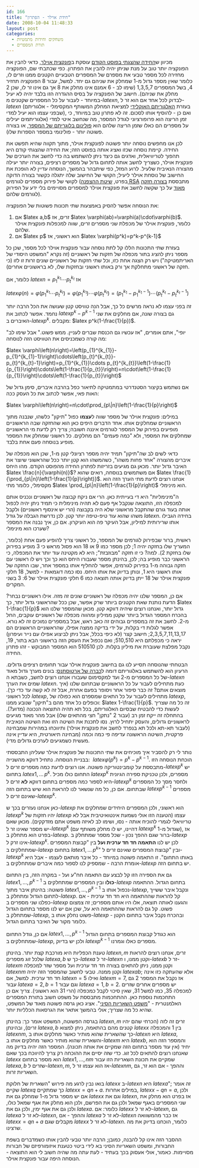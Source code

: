 ```yaml
---
id: 166
title: "חידת אוילר - הפתרון"
date: 2008-10-04 11:48:33
layout: post
categories: 
  - משחקים וחידות מתמטיות
  - תורת המספרים
---
```

מכיוון ש<a href="http://www.gadial.net/?p=165">החידה שהצגתי בפוסט הקודם</a> עוסקת ב<a href="http://he.wikipedia.org/wiki/%D7%A4%D7%95%D7%A0%D7%A7%D7%A6%D7%99%D7%99%D7%AA_%D7%90%D7%95%D7%99%D7%9C%D7%A8">פונקצית אוילר</a>, כדאי להבין את הפונקציה יותר טוב על מנת שניתן יהיה להבין את הפתרון. כפי שכתבתי שם, הפונקציה מחזירה לכל מספר טבעי את מספרם של המספרים הטבעיים הקטנים ממנו וזרים לו, כלומר שאין מספר גדול מ-1 שמחלק את שניהם גם יחד. למשל, עבור 8 הפונקציה תחזיר 4, בשל המספרים 1,3,5,7 (שימו לב - 6 אמנם אינו מחלק את 8 אך גם אינו זר לו, שכן 2 מחלק את שניהם). חישוב של הפונקציה על בסיס ההגדרה הזו בלבד יהיה לא יעיל במיוחד - לעבור על כל המספרים שקטנים מ-$latex n$, לבדוק לכל אחד אם הוא זר ל-$latex n$ (בעזרת <a href="http://he.wikipedia.org/wiki/%D7%94%D7%90%D7%9C%D7%92%D7%95%D7%A8%D7%99%D7%AA%D7%9D_%D7%94%D7%90%D7%95%D7%A7%D7%9C%D7%99%D7%93%D7%99">האלגוריתם האוקלידי</a> למציאת המחלק המשותף המקסימלי - אלגוריתם שבפני עצמו הוא יעיל למדי), ואם כן - להוסיף אותו לסכום. זה לא פתרון טוב במיוחד, כי זמן הריצה הוא פרופורציוני לגודל המספר, מה שנחשב איטי למדי (אלגוריתמים יעילים על מספרים הם כאלו שזמן הריצה שלהם הוא <a href="http://en.wikipedia.org/wiki/Polylogarithmic">פולינום בלוגריתם של המספר</a>, או בצורה פשוטה יותר - פולינומי במספר הספרות שלו).

לכן אנו מחפשים נוסחה יותר פשוטה לפונקצית אוילר, מתוך תקווה שהיא תפשט את החידה. קיימת נוסחה שכזו ואציג אותה בפוסט הזה; את החידה שהצגתי קודם היא תהפוך לטריוויאלית, ואדגים גם כיצד ניתן להשתמש בה כדי לחשב את הערכים של פונקצית אוילר, כשצריך לחשב אותה לתחום גדול של מספרים רציפים, בצורה יותר יעילה מהצורה הנאיבית שלעיל. לרוע המזל, כפי שיתבהר בהמשך, הנוסחה עדיין לא הופכת את החישוב של נוסחת אוילר ליעיל; הקושי של החישוב שלה יתגלה כקשור בצורה הדוקה לקושי של פירוק מספרים לגורמים (בפרט, <a href="http://www.gadial.net/?p=90">שיטת ההצפנה RSA</a> מתבססת <a href="http://www.gadial.net/?p=92">בצורה חזקה מאוד</a> על כך שקשה לחשב את פונקצית אוילר למספרים מסויימים בלי ידע על הפירוק לגורמים שלהם).

את הנוסחה אפשר להסיק באמצעות שתי תכונות פשוטות של הפונקציה:
<ol>
	<li>אם $latex a,b$ זרים, אז $latex \varphi(ab)=\varphi(a)\cdot\varphi(b)$. כלומר, פונקצית אוילר של מכפלת שני מספרים זרים, שווה למכפלות פונקצית אוילר שלהם.</li>
	<li>אם $latex p$ הוא ראשוני, אז $latex \varphi(p^k)=p^k-p^{k-1}$</li>
</ol>
בעזרת שתי התכונות הללו קל לתת נוסחה עבור פונקצית אוילר לכל מספר, שכן כל מספר ניתן להציג בתור מכפלה של חזקות של ראשוניים (זה נקרא "המשפט היסודי של האריתמטיקה") ויש רק הצגה אחת כזו, וכל שתי חזקות של ראשוניים שונים זרות זו לזו (כי חזקה של ראשוני מתחלקת אך ורק באותו ראשוני ובחזקות שלו, לא בראשוניים אחרים).

כלומר, אם $latex n=p_1^{k_1}\cdots p_t^{k_t}$ אז

$latex \varphi\left(n\right)=\varphi\left(p_{1}^{k_{1}}\cdots p_{t}^{k_{t}}\right)=\varphi\left(p_{1}^{k_{1}}\right)\cdots\varphi\left(p_{t}^{k_{t}}\right)=\left(p_{1}^{k_{1}}-p_{1}^{k_{1}-1}\right)\cdots\left(p_{t}^{k_{t}}-p_{t}^{k_{t}-1}\right)$

זה בפני עצמו לא נראה מרשים כל כך, אבל הנה טוויסט קטן שעושה את הכל הרבה יותר נחמד. אפשר לכתוב את $latex p^k-p^{k-1}$ גם בצורה שונה, אם מחלקים את שני האיברים ב-$latex p^k$. מקבלים: $latex p^k(1-\frac{1}{p})$.

"יופי", אתם אומרים, "אז עכשיו גם הכנסת שברים לעניין. ממש פשוט." אבל שימו לב מה קורה כשמכניסים את הטוויסט הזה לנוסחה:

$latex \varphi\left(n\right)=\left(p_{1}^{k_{1}}-p_{1}^{k_{1}-1}\right)\cdots\left(p_{t}^{k_{t}}-p_{t}^{k_{t}-1}\right)=p_{1}^{k_{1}}\cdots p_{t}^{k_{t}}\left(1-\frac{1}{p_{1}}\right)\cdots\left(1-\frac{1}{p_{t}}\right)=n\cdot\left(1-\frac{1}{p_{1}}\right)\cdots\left(1-\frac{1}{p_{t}}\right)$

אם נשתמש בקיצור הסטנדרטי במתמטיקה לתיאור כפל בהרבה איברים, סימן גדול של האות פאי, אפשר לכתוב את כל העסק ככה:

$latex \varphi\left(n\right)=n\cdot\prod_{p\|n}\left(1-\frac{1}{p}\right)$

במילים: פונקצית אוילר של מספר שווה ל<strong>עצמו</strong> כפול "תיקון" כלשהו, שנבנה מתוך הראשוניים שמחלקים אותו. אחד הדברים היפים כאן הוא שהחזקה שבה הראשוניים מופיעים בפירוק של המספר לגורמים איננה חשובה; צריך רק לדעת מי הראשוניים שמחלקים את המספר, ולא "כמה פעמים" הם מחלקים. כל ראשוני שמחלק את המספר מופיע בנוסחה פעם אחת בלבד.

כדאי לשים לב שה"תיקון" תמיד יהיה מספר רציונלי קטן מ-1, שכן הוא מכפלה של איברים מהצורה "אחד פחות משהו", כשהמשהו הוא קטן יותר ככל שהראשוני שיוצר את האיבר גדול יותר. מכאן גם מגיעים בזריזות לפתרון החידה מהפוסט הקודם. מהו היחס $latex \frac{n}{\varphi(n)}$? אם משתמשים בנוסחה, רואים שהוא $latex \frac{1}{\prod_{p\|n}\left(1-\frac{1}{p}\right)}$. אנחנו רוצים לדעת מתי הערך הזה הוא מקסימלי, כלומר מתי $latex \prod_{p\|n}\left(1-\frac{1}{p}\right)$ הוא מינימלי.

ה"מינימליות" היא די בעייתית כאן. הרי אם ניקח קבוצה של ראשוניים ונכניס אותם למכפלה הזו, התוצאה שנקבל אף פעם לא תהיה מינימלית כי תמיד ניתן יהיה לכפול אותה בעוד גורם שהתקבל מראשוני שלא היה בקבוצה (הרי יש אינסוף ראשוניים) ולקבל משהו שהוא עוד טיפ-טיפה יותר קטן. לכן נדרשת הגבלה על גודל $latex n$. בחידה הגבילו אותו שרירותית למיליון, אבל העיקר פה הוא העיקרון. אם כן, איך נבנה את המספר שערכו הוא מינימלי?

ראשית, ברור שבפירוק לגורמים של המספר, כל ראשוני צריך להופיע פעם אחת (כלומר, המעריך שלו בחזקה יהיה 1; לכן מספר כמו 9 או 18 הוא פסול מראש כי 3 מופיע בפירוק שלו בחזקת 2). למה? כי זו חזקה "מבוזבזת"; היא לא מקטינה עוד יותר את המכפלה, כי הראשוני כבר מופיע בה; לכן, בהינתן מספר שעבורו היחס הוא כך וכך ויש לו ראשוני עם חזקה גבוהה מ-1 בפירוק לגורמים, אפשר להחליף אותו במספר אחר, שבו החזקה של אותו ראשוני היא 1, ונותן בדיוק את אותו היחס. נסו כמה דוגמאות - למשל, 18 חלקי פונקצית אוילר של 18 ייתן בדיוק אותה תוצאה כמו 6 חלקי פונקצית אוילר של 6: 3 בשני המקרים.

אם כן, המספר שלנו יהיה מכפלה של ראשוניים שונים זה מזה. אילו ראשוניים נבחר? הדעת נותנת שאת הקטנים ביותר שרק אפשר, שכן ככל שהראשוני גדול יותר, כך $latex 1-\frac{1}{p}$ גדול יותר, ואנחנו רוצים שיהיה דווקא קטן. מכאן שהמספר שלנו הוא בהכרח המספר הגדול ביותר שקטן ממיליון ומהווה מכפלה של ראשוניים עוקבים, החל מ-2. לחשב את זה במספרים גבוהים זה כאב ראש, אבל במספרים נמוכים זה לא נורא. אפשר לגלות די בקלות, על ידי בדיקה ממצה אפילו, שהראשוניים הראשונים הם 2,3,5,7,11,13,17; חישוב קצר (לא כיפי בכלל, אבל ניתן לביצוע אפילו עם נייר ועיפרון) יראה כי מכפלתם היא 510,510; ואם נכפול את העסק הזה בראשוני הבא בתור, 19, נקבל מפלצת שעוברת את מיליון בקלות. לכן 510510 הוא המספר המבוקש - זהו פתרון החידה.

הבטחתי שהנוסחה תסייע לנו גם בחישוב פונקצית אוילר עבור תחומים רציפים גדולים. הרעיון הוא להשתמש באלגוריתם דומה ל<a href="http://he.wikipedia.org/wiki/%D7%94%D7%A0%D7%A4%D7%94_%D7%A9%D7%9C_%D7%90%D7%A8%D7%98%D7%95%D7%A1%D7%AA%D7%A0%D7%A1">כברה של ארטוסתנס</a>: בונים מערך גדול מאוד של כל המספרים מ-2 ועד למקסימום שעבורו אנחנו רוצים לחשב, כשבתא ה-$latex n$ שמים את הערך $latex n$. כעת מתחילים לעבור על כל הראשוניים שבתחום שלנו (איך מוצאים אותם? זה כבר סיפור אחר ויסופר בפעם אחרת, אבל זה לא קשה עד כדי כך). לכל ראשוני $latex p$, מתחילים לעבור על כל התאים שמספרם הוא כפולה של $latex p$, וכופלים כל אחד מהם ב"תיקון" שנובע ממנו: $latex 1-\frac{1}{p}$. זה כל מה שצריך לעשות כדי להבטיח שבסיום האלגוריתם, בכל תא תהיה התוצאה הנכונה (מדוע?). בהתחלה זה ייקח זמן רב (עבור 2 "נתקן" חצי מהתאים שלו) אבל מהר מאוד מגיעים לראשוניים גדולים, והעסק יתחיל לרוץ. נסו לתכנת את השיטה הזו ואת השיטה הנאיבית (לעבור תא-תא ולכל תא בנפרד לחשב את פונקצית אוילר) ותיווכחו במהירות שמבחינה פרקטית, השיטה הראשונה עדיפה פי כמה וכמה (מבחינה תיאורטית, היא עדיין אינה מעשית כשמגיעים לערכים גדולים מדי).

נותר לי רק להסביר איך מוכיחים את שתי התכונות של פונקצית אוילר שעליהן התבססתי בבניית הנוסחה. נתחיל דווקא מהשנייה:  $latex \varphi(p^k)=p^k-p^{k-1}$. הוכחת הנוסחה הזו מתבססת על קומבינטוריקה פשוטה. אנו רוצים לדעת כמה מספרים זרים ל-$latex p^k$ יש בתחום $latex 1,\dots\,p^k$. התחום כולו מכיל $latex p^k$ מספרים, ולכן טכניקת ספירה הגיונית היא לספור כמה מספרים בתחום דווקא <strong>לא</strong> זרים ל-$latex p^k$ ולחסר מסך כל המספרים שבתחום. אם כן, כל מה שנשאר לנו להראות הוא שיש בתחום הזה $latex p^{k-1}$ מספרים שאינם זרים ל-$latex p^k$.

כאן אנחנו נעזרים בכך ש-$latex p$ הוא ראשוני, ולכן המספרים היחידים שמחלקים את $latex p^k$ יהיו חזקות של $latex p$ עצמו (הטענה הזו אולי נשמעת אינטואיטיבית אבל לא טריוויאלי לגמרי להוכיח אותה - נסו, ושימו לב לאיזה משפט אתם מזדקקים). מכאן שאם יש מספר שאינו זר ל-$latex p^k$ (דהיינו, יש לו מחלק משותף עם $latex p^k$ שגדול מ-1), אז בפרט הוא מתחלק ב-$latex p$. ברור שגם ההפך נכון - שכל מספר שמתחלק ב-$latex p$ אינו זרק ל-$latex p^k$. לכן יש לנו <strong>התאמה חד חד ערכית ועל</strong> בין "קבוצת המספרים שמתחלקים ב-$latex p$ בתחום $latex 1,\dots\,p^k$" ובין "קבוצת המספרים שאינם זרים ל-$latex p^k$ באותו התחום". זו התאמה פשוטה במיוחד - כל איבר מותאם לעצמו - אבל היא אומרת הרבה - שמספיק לנו לספור כמה איברים שמתחלקים ב-$latex p$ יש בתחום הזה.

גם את הספירה הזו קל לבצע עם התאמה חח"ע ועל - במקרה הזה, בין התחום $latex 1,\dots,p^{k-1}$ <strong>כולו</strong> ובין המספרים שמתחלקים ב-$latex p$ בתחום הגדול. ההתאמה פשוטה: בהינתן איבר מתוך $latex 1,\dots,p^{k-1}$ נכפול אותו ב-$latex p$, ונקבל איבר ששייך לתחום הגדול ומתחלק ב-$latex p$. קל להראות שההתאמה היא חד חד ערכית - אם כפלנו שני מספרים ב-$latex p$ והגענו לאותה תוצאה, אלו היו אותם מספרים; זה צמצום פשוט. קל גם להראות שההתאמה היא על, שכן אם יש לנו מספר בתחום הגדול שמתחלק ב-$latex p$, פשוט נחלק אותו ב-$latex p$ ובהכרח נקבל איבר בתחום הקטן - כלומר מקור של האיבר בתחום הגדול.

אם כן, גודל התחום $latex 1,\dots,p^{k-1}$ הוא כגודל קבוצת המספרים בתחום הגדול שמתחלקים ב-$latex p$, ולכן יש בדיוק $latex p^{k-1}$ מספרים כאלו וגמרנו.

טענת הכפליות היא מורכבת קצת יותר. בהינתן $latex n,m$ זרים, אנחנו רוצים להראות שלכל זוג מספרים $latex a,b$ כך ש-$latex a$ זר ל-$latex n$ וקטן ממנו, ו-$latex b$ זר ל-$latex m$ וקטן ממנו, ניתן להתאים בצורה חד חד ערכית ועל מספר שזר למכפלה $latex nm$ וקטן ממנה. טבעי לחשוב שהמספר הזה יהיה $latex ab$; אלא שהעתקה כזו אינה חד חד ערכית. למשל, אם $latex n=5$ ואילו $latex m=7$, אז נקבל את המספר 2 גם עבור $latex a=2,b=1$ וגם עבור $latex a=1,b=2$. יש מספרים אחרים שזרים למכפלה 35, כמו למשל 31, שאין סיכוי לקבל כמכפלה (הרי 31 הוא ראשוני). צריך אם כן התחכמות נוספת כאן. ההתחכמות מתבססת על משפט חשוב בתורת המספרים האלמנטרית - "<a href="http://he.wikipedia.org/wiki/%D7%9E%D7%A9%D7%A4%D7%98_%D7%94%D7%A9%D7%90%D7%A8%D7%99%D7%95%D7%AA_%D7%94%D7%A1%D7%99%D7%A0%D7%99">משפט השאריות הסיני</a>". אציג כאן גרסה פשוטה מאוד של המשפט, שהיא כל מה שצריך; אולי בהמשך אתאר את הגרסאות הכלליות יותר.

בגרסה הפשוטה, המשפט אומר כך: בהינתן $latex n,m$ זרים זה לזה (הכרחי שהם יהיו זרים), ובהינתן $latex a,b$ קטנים מהם בהתאמה, ניתן למצוא $latex x$ בין 1 והמכפלה $latex nm$, כך שהשארית שהוא מותיר כאשר מחלקים אותו ב-$latex n$ היא $latex a$, והשארית שהוא מותיר כאשר מחלקים אותו ב-$latex m$ היא $latex b$, והמספר הזה הוא יחיד (אין עוד מספר בתחום הזה שמקיים את אותה תכונה). המספר הזה יהיה בדיוק מה שאנחנו רוצים להתאים לכל זוג. כדי שזה יסיים את ההוכחה רק צריך להיווכח בכך שאם $latex x$ הוא מספר בתחום $latex 1,\dots,nm$ שמקיים את תכונת השאריות הזו עבור $latex a,b$ שזרים ל-$latex n,m$, אז הוא עצמו זר ל-$latex nm$, וההפך - אם הוא זר, גם השאריות זרות.

בואו נבין לרגע מה פירוש "השארית של חלוקת $latex x$ ב-$latex n$ היא $latex a$"; זה אומר שקיים $latex q$ כך שמתקיים $latex x=qn+a$. במילים אחרות, $latex x-qn=a$, ולכן אם יש מספר גדול מ-1 שמחלק גם את $latex x$ וגם את $latex n$, אז בפרט הוא מחלק את שני המספרים באגף שמאל ולכן גם את הפרשם, ולכן הוא מחלק את אגף שמאל כולו, ולכן גם את אגף ימין, ולכן גם את $latex a$. כלומר: אם $latex x$ לא זר ל-$latex n$, גם $latex a$ לא זר ל-$latex n$, וההפך - אם $latex a$ לא זר ל-$latex n$ אז כבר מהמשוואה  $latex x=qn+a$ מקבלים שגם $latex x$ לא זר ל-$latex n$. כלומר, הוכחנו בדיוק את מה שרצינו.

ההסבר הזה אינו קל להבנה, כמובן; הרבה יותר טבעי להבין אותו כשמדברים בשפת החבורות, ומשפט השאריות הסיני בא לידי ביטוי כטענת איזומורפיזם של חבורות מסויימות. כאמור, אולי אעסוק בכך בעתיד - לעת עתה מה שהיה חשוב לי הוא התוצאה - הנוסחה היפה עבור פונקצית אוילר.
